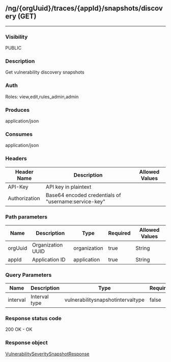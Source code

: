 ## /ng/{orgUuid}/traces/{appId}/snapshots/discovery (GET)
---
### Visibility
PUBLIC
### Description
Get vulnerability discovery snapshots
### Auth
Roles: view,edit,rules_admin,admin
### Produces
application/json
### Consumes
application/json
### Headers
| Header Name | Description | Allowed Values |
| ----------- | ----------- | ----------- |
| API-Key | API key in plaintext |  |
| Authorization | Base64 encoded credentials of &quot;username:service-key&quot; |  |
### Path parameters
| Name | Description | Type | Required | Allowed Values |
| ----------- | ----------- | ----------- | ----------- | ----------- |
| orgUuid | Organization UUID | organization | true | String |
| appId | Application ID | application | true | String |
### Query Parameters
| Name | Description | Type | Required | Allowed Values |
| ----------- | ----------- | ----------- | ----------- | ----------- |
| interval | Interval type | vulnerabilitysnapshotintervaltype | false | VulnerabilitySnapshotIntervalType |
### Response status code
200 OK - OK
### Response object
[VulnerabilitySeveritySnapshotResponse](<../../objects/VulnerabilitySeveritySnapshotResponse.md>)
